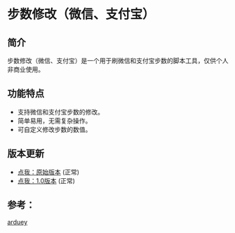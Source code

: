 # 步数修改（微信、支付宝）

## 简介
步数修改（微信、支付宝）是一个用于刷微信和支付宝步数的脚本工具，仅供个人非商业使用。

## 功能特点
- 支持微信和支付宝步数的修改。
- 简单易用，无需复杂操作。
- 可自定义修改步数的数值。

## 版本更新
- [点我：原始版本](https://whale-yu.github.io/ShuaBuShu/bushu-ori.html) (正常)
- [点我：1.0版本](https://whale-yu.github.io/ShuaBuShu/bushu.html) (正常)

## 参考：
[arduey](https://gitee.com/arduey/shuabu?_from=gitee_search)

